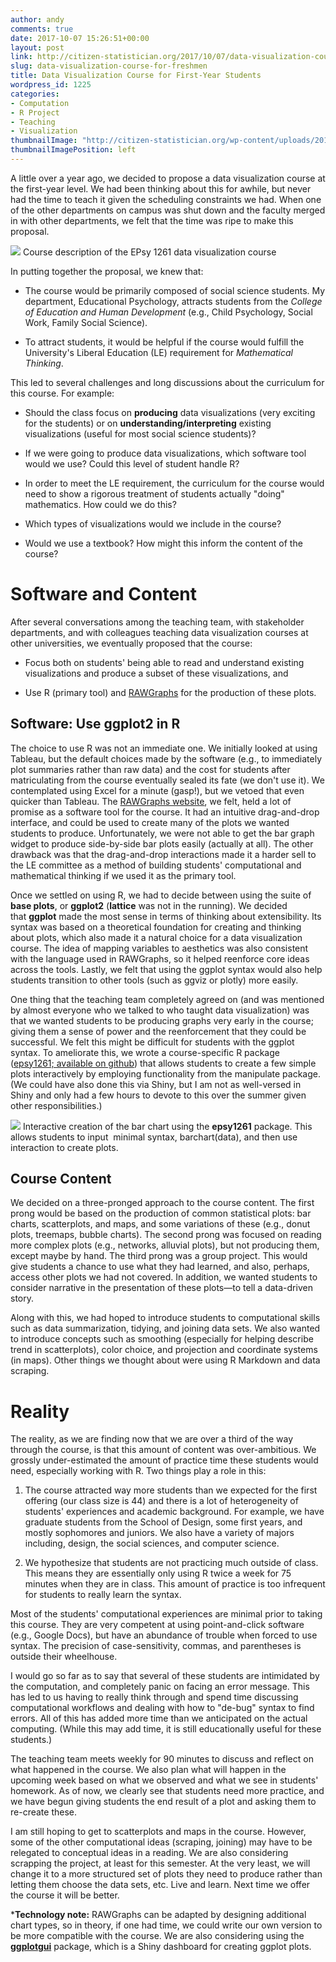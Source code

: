 ```yaml
---
author: andy
comments: true
date: 2017-10-07 15:26:51+00:00
layout: post
link: http://citizen-statistician.org/2017/10/07/data-visualization-course-for-freshmen/
slug: data-visualization-course-for-freshmen
title: Data Visualization Course for First-Year Students
wordpress_id: 1225
categories:
- Computation
- R Project
- Teaching
- Visualization
thumbnailImage: "http://citizen-statistician.org/wp-content/uploads/2017/10/Screen-Shot-2017-10-07-at-10.16.24-AM.png"
thumbnailImagePosition: left
---
```


A little over a year ago, we decided to propose a data visualization course at the first-year level. We had been thinking about this for awhile, but never had the time to teach it given the scheduling constraints we had. When one of the other departments on campus was shut down and the faculty merged in with other departments, we felt that the time was ripe to make this proposal.

[![](http://citizen-statistician.org/wp-content/uploads/2017/10/Screen-Shot-2017-10-07-at-10.24.51-AM.png)](http://citizen-statistician.org/2017/10/07/data-visualization-course-for-freshmen/screen-shot-2017-10-07-at-10-24-51-am/) Course description of the EPsy 1261 data visualization course

In putting together the proposal, we knew that:



 	
  * The course would be primarily composed of social science students. My department, Educational Psychology, attracts students from the _College of Education and Human Development_ (e.g., Child Psychology, Social Work, Family Social Science).

 	
  * To attract students, it would be helpful if the course would fulfill the University's Liberal Education (LE) requirement for _Mathematical Thinking_.


This led to several challenges and long discussions about the curriculum for this course. For example:

 	
  * Should the class focus on **producing** data visualizations (very exciting for the students) or on **understanding/interpreting** existing visualizations (useful for most social science students)?

 	
  * If we were going to produce data visualizations, which software tool would we use? Could this level of student handle R?

 	
  * In order to meet the LE requirement, the curriculum for the course would need to show a rigorous treatment of students actually "doing" mathematics. How could we do this?

 	
  * Which types of visualizations would we include in the course?

 	
  * Would we use a textbook? How might this inform the content of the course?




# Software and Content


After several conversations among the teaching team, with stakeholder departments, and with colleagues teaching data visualization courses at other universities, we eventually proposed that the course:



 	
  * Focus both on students' being able to read and understand existing visualizations and produce a subset of these visualizations, and

 	
  * Use R (primary tool) and [RAWGraphs](http://app.rawgraphs.io/) for the production of these plots.




## Software: Use ggplot2 in R


The choice to use R was not an immediate one. We initially looked at using Tableau, but the default choices made by the software (e.g., to immediately plot summaries rather than raw data) and the cost for students after matriculating from the course eventually sealed its fate (we don't use it). We contemplated using Excel for a minute (gasp!), but we vetoed that even quicker than Tableau. The [RAWGraphs website](http://app.rawgraphs.io/), we felt, held a lot of promise as a software tool for the course. It had an intuitive drag-and-drop interface, and could be used to create many of the plots we wanted students to produce. Unfortunately, we were not able to get the bar graph widget to produce side-by-side bar plots easily (actually at all). The other drawback was that the drag-and-drop interactions made it a harder sell to the LE committee as a method of building students' computational and mathematical thinking if we used it as the primary tool.

Once we settled on using R, we had to decide between using the suite of **base plots**, or **ggplot2** (**lattice** was not in the running). We decided that **ggplot** made the most sense in terms of thinking about extensibility. Its syntax was based on a theoretical foundation for creating and thinking about plots, which also made it a natural choice for a data visualization course. The idea of mapping variables to aesthetics was also consistent with the language used in RAWGraphs, so it helped reenforce core ideas across the tools. Lastly, we felt that using the ggplot syntax would also help students transition to other tools (such as ggviz or plotly) more easily.

One thing that the teaching team completely agreed on (and was mentioned by almost everyone who we talked to who taught data visualization) was that we wanted students to be producing graphs very early in the course; giving them a sense of power and the reenforcement that they could be successful. We felt this might be difficult for students with the ggplot syntax. To ameliorate this, we wrote a course-specific R package ([epsy1261; available on github](https://github.com/zief0002/epsy1261)) that allows students to create a few simple plots interactively by employing functionality from the manipulate package. (We could have also done this via Shiny, but I am not as well-versed in Shiny and only had a few hours to devote to this over the summer given other responsibilities.)

[![](http://citizen-statistician.org/wp-content/uploads/2017/10/Screen-Shot-2017-10-07-at-10.16.24-AM.png)](http://citizen-statistician.org/2017/10/07/data-visualization-course-for-freshmen/screen-shot-2017-10-07-at-10-16-24-am/) Interactive creation of the bar chart using the **epsy1261** package. This allows students to input  minimal syntax, barchart(data), and then use interaction to create plots.


## Course Content


We decided on a three-pronged approach to the course content. The first prong would be based on the production of common statistical plots: bar charts, scatterplots, and maps, and some variations of these (e.g., donut plots, treemaps, bubble charts). The second prong was focused on reading more complex plots (e.g., networks, alluvial plots), but not producing them, except maybe by hand. The third prong was a group project. This would give students a chance to use what they had learned, and also, perhaps, access other plots we had not covered. In addition, we wanted students to consider narrative in the presentation of these plots—to tell a data-driven story.

Along with this, we had hoped to introduce students to computational skills such as data summarization, tidying, and joining data sets. We also wanted to introduce concepts such as smoothing (especially for helping describe trend in scatterplots), color choice, and projection and coordinate systems (in maps). Other things we thought about were using R Markdown and data scraping.


# Reality


The reality, as we are finding now that we are over a third of the way through the course, is that this amount of content was over-ambitious. We grossly under-estimated the amount of practice time these students would need, especially working with R. Two things play a role in this:



 	
  1. The course attracted way more students than we expected for the first offering (our class size is 44) and there is a lot of heterogeneity of students' experiences and academic background. For example, we have graduate students from the School of Design, some first years, and mostly sophomores and juniors. We also have a variety of majors including, design, the social sciences, and computer science.

 	
  2. We hypothesize that students are not practicing much outside of class. This means they are essentially only using R twice a week for 75 minutes when they are in class. This amount of practice is too infrequent for students to really learn the syntax.


Most of the students' computational experiences are minimal prior to taking this course. They are very competent at using point-and-click software (e.g., Google Docs), but have an abundance of trouble when forced to use syntax. The precision of case-sensitivity, commas, and parentheses is outside their wheelhouse.

I would go so far as to say that several of these students are intimidated by the computation, and completely panic on facing an error message. This has led to us having to really think through and spend time discussing computational workflows and dealing with how to "de-bug" syntax to find errors. All of this has added more time than we anticipated on the actual computing. (While this may add time, it is still educationally useful for these students.)

The teaching team meets weekly for 90 minutes to discuss and reflect on what happened in the course. We also plan what will happen in the upcoming week based on what we observed and what we see in students' homework. As of now, we clearly see that students need more practice, and we have begun giving students the end result of a plot and asking them to re-create these.

I am still hoping to get to scatterplots and maps in the course. However, some of the other computational ideas (scraping, joining) may have to be relegated to conceptual ideas in a reading. We are also considering scrapping the project, at least for this semester. At the very least, we will change it to a more structured set of plots they need to produce rather than letting them choose the data sets, etc. Live and learn. Next time we offer the course it will be better.

***Technology note:** RAWGraphs can be adapted by designing additional chart types, so in theory, if one had time, we could write our own version to be more compatible with the course. We are also considering using the **[ggplotgui](https://github.com/gertstulp/ggplotgui/)** package, which is a Shiny dashboard for creating ggplot plots.




